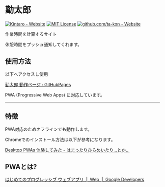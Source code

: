 # 勤太郎

[![Kintaro - Website](https://img.shields.io/website-PWA-down-blue-red/http/shields.io.svg?label=Kintaro&style=flat-square)](https://ta-kon.github.io/Kintaro/)
[![MIT License](http://img.shields.io/badge/license-MIT-blue.svg?style=flat-square)](LICENSE)
[![github.com/ta-kon - Website](https://img.shields.io/website-ta--kon-down-black-red/http/shields.io.svg?label=github.com&style=flat-square)](https://github.com/ta-kon)

作業時間を計算するサイト

休憩時間をプッシュ通知してくれます。

## 使用方法

以下へアクセスし使用

[勤太郎 動作ページ : GitHubPages](https://ta-kon.github.io/Kintaro/)

PWA  (Progressive Web Apps) に対応しています。

_____________________________________________________________

## 特徴

PWA対応のためオフラインでも動作します。

Chromeでのインストール方法は以下が参考になります。

[Desktop PWAs 体験してみた \- はまったりひらめいたり…とか…](http://takasdev.hatenablog.com/entry/2018/02/24/132952)

## PWAとは?

[はじめてのプログレッシブ ウェブアプリ  \|  Web  \|  Google Developers](https://developers.google.com/web/fundamentals/codelabs/your-first-pwapp/?hl=ja)
